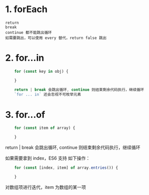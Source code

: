 # 1. forEach
    return 
    break
    continue 都不能跳出循环
    如需要跳出，可以使用 every 替代，return false 跳出

# 2. for...in

```js
	for (const key in obj) {

	}

	return | break 会跳出循环, continue 则结束剩余代码执行，继续循环
	`for ... in` 还会忽视不可枚举元素
```

# 3. for...of
    
```js
	for (const item of array) {

	}
```

return | break 会跳出循环, continue 则结束剩余代码执行，继续循环

如果需要拿到 index，ES6 支持 如下操作：

```js
	for (const [index, item] of array.entries()) {

	}
```
  对数组项进行迭代，item 为数组的某一项

